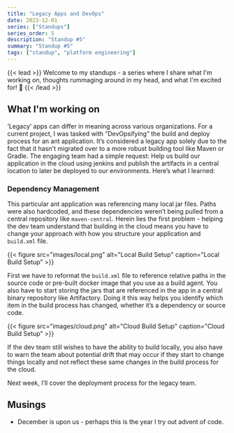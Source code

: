 ```yaml
---
title: "Legacy Apps and DevOps"
date: 2023-12-01
series: ["Standups"]
series_order: 5
description: "Standup #5"
summary: "Standup #5"
tags: ["standup", "platform engineering"]
---
```

{{< lead >}}
Welcome to my standups - a series where I share what I'm working on, thoughts rummaging around in my head, and what I'm excited for! 🚀 
{{< /lead >}}

## What I'm working on

‘Legacy’ apps can differ in meaning across various organizations. For a current project, I was tasked with “DevOpsifying” the build and deploy process for an ant application. It’s considered a legacy app solely due to the fact that it hasn't migrated over to a more robust building tool like Maven or Gradle. The engaging team had a simple request: Help us build our application in the cloud using jenkins and publish the artifacts in a central location to later be deployed to our environments. Here’s what I learned:

### Dependency Management

This particular ant application was referencing many local jar files. Paths were also hardcoded, and these dependencies weren’t being pulled from a central repository like `maven-central`. Herein lies the first problem - helping the dev team understand that building in the cloud means you have to change your approach with how you structure your application and `build.xml` file.


<!-- insert photo of local env setup -->
{{< figure
    src="images/local.png"
    alt="Local Build Setup"
    caption="Local Build Setup"
    >}}

First we have to reformat the `build.xml` file to reference relative paths in the source code or pre-built docker image that you use as a build agent. You also have to start storing the jars that are referenced in the app in a central binary repository like Artifactory. Doing it this way helps you identify which item in the build process has changed, whether it’s a dependency or source code. 

{{< figure
    src="images/cloud.png"
    alt="Cloud Build Setup"
    caption="Cloud Build Setup"
    >}}

If the dev team still wishes to have the ability to build locally, you also have to warn the team about potential drift that may occur if they start to change things locally and not reflect these same changes in the build process for the cloud.

Next week, I’ll cover the deployment process for the legacy team. 

## Musings

* December is upon us - perhaps this is the year I try out advent of code.

